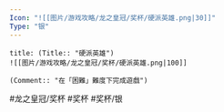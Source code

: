 ```yaml
---
Icon: "![[图片/游戏攻略/龙之皇冠/奖杯/硬派英雄.png|30]]"
Type: "银"
---
```

```ad-common-silver-trophy
title: (Title:: "硬派英雄")
![[图片/游戏攻略/龙之皇冠/奖杯/硬派英雄.png|100]]

(Comment:: "在「困難」難度下完成遊戲")
```

#龙之皇冠/奖杯 #奖杯 #奖杯/银
